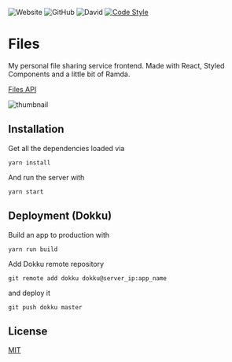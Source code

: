 ![Website](https://img.shields.io/website?url=https%3A%2F%2Ffiles.orlow.me)
![GitHub](https://img.shields.io/github/license/AdrianOrlow/files)
![David](https://img.shields.io/david/AdrianOrlow/files)
[![Code Style](https://badgen.net/badge/code%20style/airbnb/ff5a5f?icon=airbnb)](https://github.com/airbnb/javascript)

# Files

My personal file sharing service frontend. Made with React, Styled Components and a little bit of Ramda.

[Files API](https://github.com/AdrianOrlow/files-api)

![thumbnail](https://user-images.githubusercontent.com/10941338/71479248-d0b0b800-27f3-11ea-96dd-2c98a82453d2.png)

## Installation

Get all the dependencies loaded via

```
yarn install
```

And run the server with

```
yarn start
```

## Deployment (Dokku)

Build an app to production with

```
yarn run build
```

Add Dokku remote repository

```
git remote add dokku dokku@server_ip:app_name
```

and deploy it

```
git push dokku master
```

## License

[MIT](https://choosealicense.com/licenses/mit/)
